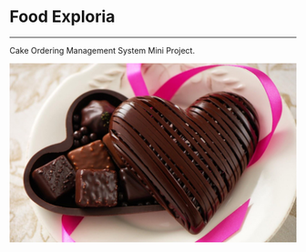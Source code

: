 <h1>Food Exploria</h1>
<hr>
<p style = "align:center;">Cake Ordering Management System Mini Project.</p>
<img src="title.jpg" alt="AP">